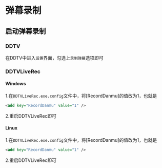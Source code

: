 # 弹幕录制
## 启动弹幕录制
### DDTV
在DDTV中进入`设置`界面，勾选上`录制弹幕`选项即可

### DDTVLiveRec
#### Windows
1.在``DDTVLiveRec.exe.config``文件中，将[RecordDanmu]的值改为1，也就是
```xml
<add key="RecordDanmu" value="1" />
```
2.重启DDTVLiveRec即可

#### Linux
1.在``DDTVLiveRec.exe.config``文件中，将[RecordDanmu]的值改为1，也就是
```xml
<add key="RecordDanmu" value="1" />
```
2.重启DDTVLiveRec即可
